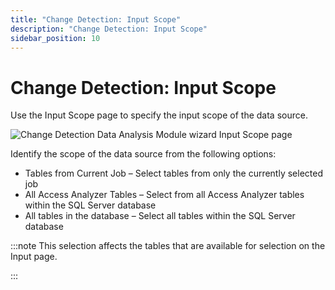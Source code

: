 ```yaml
---
title: "Change Detection: Input Scope"
description: "Change Detection: Input Scope"
sidebar_position: 10
---
```


# Change Detection: Input Scope

Use the Input Scope page to specify the input scope of the data source.

![Change Detection Data Analysis Module wizard Input Scope page](/images/accessanalyzer/12.0/admin/analysis/changedetection/inputscope.webp)

Identify the scope of the data source from the following options:

- Tables from Current Job – Select tables from only the currently selected job
- All Access Analyzer Tables – Select from all Access Analyzer tables within the SQL Server database
- All tables in the database – Select all tables within the SQL Server database

:::note
This selection affects the tables that are available for selection on the Input page.

:::
